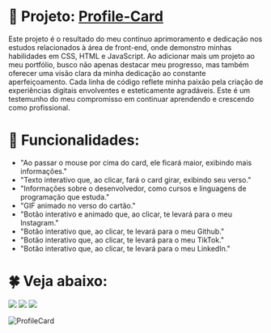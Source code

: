 # :star2: Projeto: [Profile-Card](https://profile-card-iota-bice.vercel.app/) 
Este projeto é o resultado do meu contínuo aprimoramento e dedicação nos estudos relacionados à área de front-end, onde demonstro minhas habilidades em CSS, HTML e JavaScript.
Ao adicionar mais um projeto ao meu portfólio, busco não apenas destacar meu progresso, mas também oferecer uma visão clara da minha dedicação ao constante aperfeiçoamento.
Cada linha de código reflete minha paixão pela criação de experiências digitais envolventes e esteticamente agradáveis.
Este é um testemunho do meu compromisso em continuar aprendendo e crescendo como profissional.

# :dart: Funcionalidades:

+ "Ao passar o mouse por cima do card, ele ficará maior, exibindo mais informações."
+ "Texto interativo que, ao clicar, fará o card girar, exibindo seu verso."
+ "Informações sobre o desenvolvedor, como cursos e linguagens de programação que estuda."
+ "GIF animado no verso do cartão."
+ "Botão interativo e animado que, ao clicar, te levará para o meu Instagram."
+ "Botão interativo que, ao clicar, te levará para o meu Github."
+ "Botão interativo que, ao clicar, te levará para o meu TikTok."
+ "Botão interativo que, ao clicar, te levará para o meu LinkedIn."

# :four_leaf_clover: Veja abaixo:
<a href="https://www.instagram.com/devgferreira/" target="_blank"><img loading="lazy" src="https://img.shields.io/badge/-Instagram-%23E4405F?style=for-the-badge&logo=instagram&logoColor=white" target="_blank"></a>
<a href="https://www.linkedin.com/in/guilherme-ferreira-25738427a/" target="_blank"><img loading="lazy" src="https://img.shields.io/badge/-LinkedIn-%230077B5?style=for-the-badge&logo=linkedin&logoColor=white" target="_blank"></a> <a href="https://www.tiktok.com/@devgferreira" target="_blank"><img loading="lazy" src="https://img.shields.io/badge/-tiktok-617?style=for-the-badge&logo=tiktok" target="_blank"></a>  


![ProfileCard](https://github.com/GuilhermeF-R/Profile-Card/assets/136031870/cf0bb66c-cb3c-457a-9774-335d5c1e522e)
